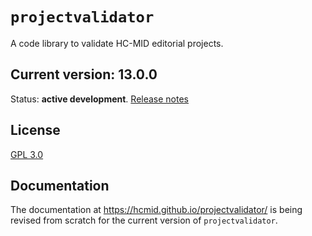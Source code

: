 # `projectvalidator`

A code library to validate HC-MID editorial projects.


## Current version: 13.0.0

Status:  **active development**. [Release notes](releases.md)

## License

[GPL 3.0](http://www.opensource.org/licenses/gpl-3.0.html)

## Documentation

The documentation at  <https://hcmid.github.io/projectvalidator/> is being revised from scratch for the current version of `projectvalidator`.
